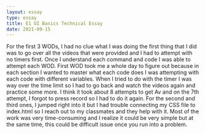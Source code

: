 ```yaml
---
layout: essay
type: essay
title: E1 UI Basics Technical Essay
date: 2021-09-15
---
```


For the first 3 WODs, I had no clue what I was doing the first thing that I did was to go over all the videos that were provided and I had to attempt with no timers first. Once I understand each command and code I was able to attempt each WOD. First WOD took me a whole day to figure out because in each section I wanted to master what each code does I was attempting with each code with different variables. When I tried to do with the timer I was way over the time limit so I had to go back and watch the videos again and practice some more. I think it took about 8 attempts to get Av and on the 7th attempt, I forgot to press record so I had to do it again. For the second and third ones, I jumped right into it but I had trouble connecting my CSS file to index.html so I reach out to my classmates and they help with it. Most of the work was very time-consuming and I realize it could be very simple but at the same time, this could be difficult issue once you run into a problem.  

